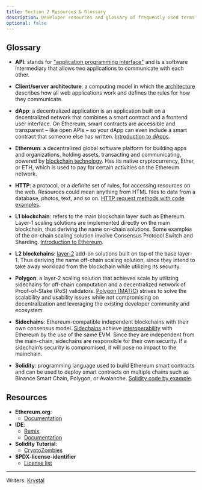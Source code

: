 ```yaml
---
title: Section 2 Resources & Glossary
description: Developer resources and glossary of frequently used terms from section 2.
optional: false
---
```


## Glossary

- **API**: stands for ["application programming interface"](https://www.guru99.com/what-is-api.html) and is a software intermediary that allows two applications to communicate with each other. 

- **Client/server architecture**: a computing model in which the [architecture](https://www.freecodecamp.org/news/http-request-methods-explained/#client-server-architecture) describes how all web applications work and defines the rules for how they communicate.

- **dApp**: a decentralized application is an application built on a decentralized network that combines a smart contract and a frontend user interface. On Ethereum, smart contracts are accessible and transparent – like open APIs – so your dApp can even include a smart contract that someone else has written. [Introduction to dApps](https://ethereum.org/en/developers/docs/dapps/).

- **Ethereum**: a decentralized global software platform for building apps and organizations, holding assets, transacting and communicating, powered by [blockchain technology](https://www.investopedia.com/terms/b/blockchain.asp). Has its native cryptocurrency, Ether, or ETH, which is used to pay for certain activities on the Ethereum network.

- **HTTP**: a protocol, or a definite set of rules, for accessing resources on the web. Resources could mean anything from HTML files to data from a database, photos, text, and so on. [HTTP request methods with code examples](https://www.freecodecamp.org/news/http-request-methods-explained/#client-server-architecture).

- **L1 blockchain**: refers to the main blockchain layer such as Ethereum. Layer-1 scaling solutions are implemented directly on the main blockchain, thus deriving the name on-chain solutions. Some examples of the on-chain scaling solution involve Consensus Protocol Switch and Sharding. [Introduction to Ethereum](https://ethereum.org/en/developers/docs/intro-to-ethereum/).

- **L2 blockchains**: [layer-2](https://ethereum.org/en/layer-2/) add-on solutions built on top of the base layer-1. Thus deriving the name off-chain scaling solution, since they intend to take away workload from the blockchain while utilizing its security.

- **Polygon**: a layer-2 scaling solution that achieves scale by utilizing sidechains for off-chain computation and a decentralized network of Proof-of-Stake (PoS) validators. [Polygon (MATIC)](https://www.gemini.com/cryptopedia/polygon-crypto-matic-network-dapps-erc20-token) strives to solve the scalability and usability issues while not compromising on decentralization and leveraging the existing developer community and ecosystem.

- **Sidechains**: Ethereum-compatible independent blockchains with their own consensus model. [Sidechains](https://ethereum.org/en/developers/docs/scaling/sidechains/) achieve [interoperability](https://cointelegraph.com/news/why-interoperability-is-the-key-to-blockchain-technology-s-mass-adoption) with Ethereum by the use of the same EVM. Since they are independent from the main-chain, sidechains are responsible for their own security. If a sidechain’s security is compromised, it will pose no impact to the mainchain.

- **Solidity**: programming language used to build Ethereum smart contracts and can be used to deploy smart contracts on multiple chains such as Binance Smart Chain, Polygon, or Avalanche. [Solidity code by example](https://solidity-by-example.org/).

## Resources

- **Ethereum.org**: 
    - [Documentation](https://ethereum.org/en/developers/docs/)  
- **IDE**: 
    - [Remix](https://remix.ethereum.org/)
    - [Documentation](https://remix-ide.readthedocs.io/en/latest/index.html)
- **Solidity Tutorial**:
    - [CryptoZombies](https://cryptozombies.io/)
- **SPDX-license-identifier**
    - [License list](https://spdx.org/licenses/)

---

Writers: [Krystal](https://twitter.com/theekrystallee)